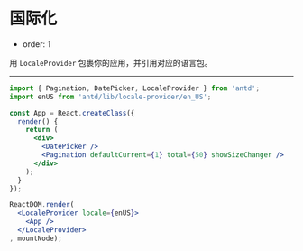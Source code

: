 # 国际化

- order: 1

用 `LocaleProvider` 包裹你的应用，并引用对应的语言包。

---

````jsx
import { Pagination, DatePicker, LocaleProvider } from 'antd';
import enUS from 'antd/lib/locale-provider/en_US';

const App = React.createClass({
  render() {
    return (
      <div>
        <DatePicker />
        <Pagination defaultCurrent={1} total={50} showSizeChanger />
      </div>
    );
  }
});

ReactDOM.render(
  <LocaleProvider locale={enUS}>
    <App />
  </LocaleProvider>
, mountNode);
````
